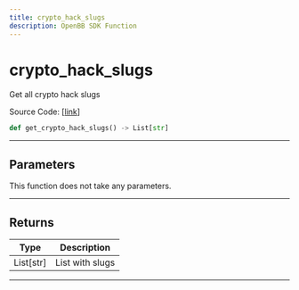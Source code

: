 ```yaml
---
title: crypto_hack_slugs
description: OpenBB SDK Function
---
```


# crypto_hack_slugs

Get all crypto hack slugs

Source Code: [[link](https://github.com/OpenBB-finance/OpenBBTerminal/tree/main/openbb_terminal/cryptocurrency/overview/rekt_model.py#L182)]

```python
def get_crypto_hack_slugs() -> List[str]
```

---

## Parameters

This function does not take any parameters.

---

## Returns

| Type | Description |
| ---- | ----------- |
| List[str] | List with slugs |
---

